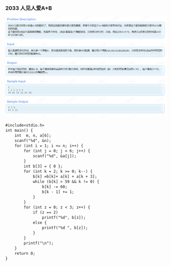 ### 2033 人见人爱A+B

![](https://github.com/wkrkk/RandomPictures/blob/master/TIM%E6%88%AA%E5%9B%BE20190214233437.png?raw=true)

```
#include<stdio.h>
int main() {
	int  m, n, a[6];
	scanf("%d", &n);
	for (int i = 1; i <= n; i++) {
		for (int j = 0; j < 6; j++) {
			scanf("%d", &a[j]);
		}
		int b[3] = { 0 };
		for (int k = 2; k >= 0; k--) {
			b[k] =b[k]+ a[k] + a[k + 3];
			while (b[k] > 59 && k != 0) {
				b[k] -= 60;
				b[k - 1] += 1;
			}
		}
		for (int z = 0; z < 3; z++) {
			if (z == 2)
				printf("%d", b[z]);
			else {
				printf("%d ", b[z]);
			}
		}
		printf("\n");
	}
	return 0;
}
```

